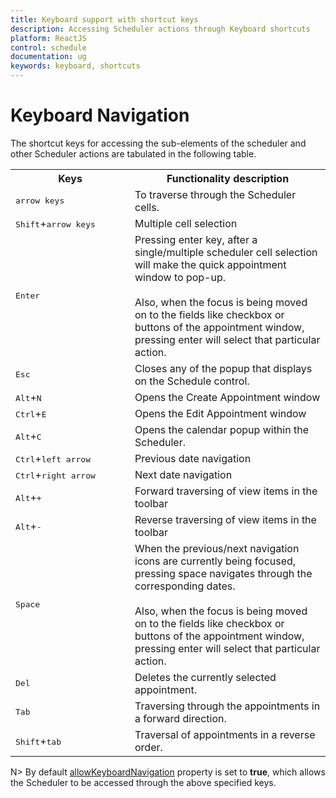 ```yaml
---
title: Keyboard support with shortcut keys
description: Accessing Scheduler actions through Keyboard shortcuts 
platform: ReactJS
control: schedule
documentation: ug
keywords: keyboard, shortcuts
---
```

# Keyboard Navigation

The shortcut keys for accessing the sub-elements of the scheduler and other Scheduler actions are tabulated in the following table.

<table>
    <tr>
        <th>Keys</th>
        <th>Functionality description</th>
    </tr>
    <tr>
        <td width="175">
            <kbd>arrow keys</kbd>
        </td>
        <td>To traverse through the Scheduler cells.</td>
    </tr>
    <tr>
        <td>
            <kbd>Shift</kbd>+<kbd>arrow keys</kbd>
        </td>
        <td>Multiple cell selection</td>
    </tr>
    <tr>
        <td>
            <kbd>Enter</kbd>
        </td>
        <td>Pressing enter key, after a single/multiple scheduler cell selection will make the quick appointment window to pop-up.<br/><br/>Also, when the focus is being moved on to the fields like checkbox or buttons of the appointment window, pressing enter will select that particular action. </td>
    </tr>
    <tr>
        <td>
            <kbd>Esc</kbd>
        </td>
        <td>Closes any of the popup that displays on the Schedule control.</td>
    </tr>
    <tr>
        <td>
            <kbd>Alt</kbd>+<kbd>N</kbd>
        </td>
        <td>Opens the Create Appointment window</td>
    </tr>
    <tr>
        <td>
            <kbd>Ctrl</kbd>+<kbd>E</kbd>
        </td>
        <td>Opens the Edit Appointment window</td>
    </tr>
    <tr>
        <td>
            <kbd>Alt</kbd>+<kbd>C</kbd>
        </td>
        <td>Opens the calendar popup within the Scheduler.</td>
    </tr>
    <tr>
        <td>
            <kbd>Ctrl</kbd>+<kbd>left arrow</kbd>
        </td>
        <td>Previous date navigation</td>
    </tr>
    <tr>
        <td>
            <kbd>Ctrl</kbd>+<kbd>right arrow</kbd>
        </td>
        <td>Next date navigation</td>
    </tr>
    <tr>
        <td>
            <kbd>Alt</kbd>+<kbd>+</kbd>
        </td>
        <td>Forward traversing of view items in the toolbar</td>
    </tr>
    <tr>
        <td>
            <kbd>Alt</kbd>+<kbd>-</kbd>
        </td>
        <td>Reverse traversing of view items in the toolbar</td>
    </tr>
    <tr>
        <td>
            <kbd>Space</kbd>
        </td>
        <td>When the previous/next navigation icons are currently being focused, pressing space navigates through the corresponding dates.<br/><br/>Also, when the focus is being moved on to the fields like checkbox or buttons of the appointment window, pressing enter will select that particular action.</td>
    </tr>
    <tr>
        <td>
            <kbd>Del</kbd>
        </td>
        <td>Deletes the currently selected appointment.</td>
    </tr>
    <tr>
        <td>
            <kbd>Tab</kbd>
        </td>
        <td>Traversing through the appointments in a forward direction.</td>
    </tr>
    <tr>
        <td>
            <kbd>Shift</kbd>+<kbd>tab</kbd>
        </td>
        <td>Traversal of appointments in a reverse order.</td>
    </tr>
</table>

N> By default [allowKeyboardNavigation](/api/js/ejschedule#members:allowkeyboardnavigation) property is set to **true**, which allows the Scheduler to be accessed through the above specified keys.
